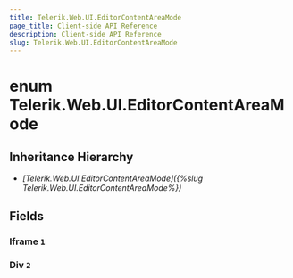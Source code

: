```yaml
---
title: Telerik.Web.UI.EditorContentAreaMode
page_title: Client-side API Reference
description: Client-side API Reference
slug: Telerik.Web.UI.EditorContentAreaMode
---
```


# enum Telerik.Web.UI.EditorContentAreaMode

## Inheritance Hierarchy

* *[Telerik.Web.UI.EditorContentAreaMode]({%slug Telerik.Web.UI.EditorContentAreaMode%})*

## Fields

### Iframe `1`

### Div `2`



